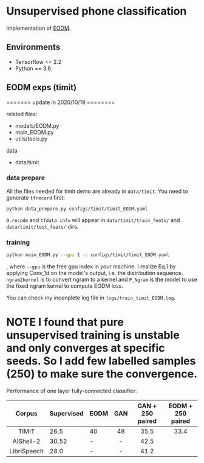 # Unsupervised phone classification
Implementation of
[EODM](https://www.google.com/url?sa=t&rct=j&q=&esrc=s&source=web&cd=&cad=rja&uact=8&ved=2ahUKEwieh8LU68DsAhVMfSsKHaJdAEAQFjABegQIAhAC&url=https%3A%2F%2Fopenreview.net%2Fforum%3Fid%3DBylmkh05KX&usg=AOvVaw2yHfCik8RA7OlONom5IwiW).

## Environments
- Tensorflow == 2.2
- Python == 3.6

## EODM exps (timit)

======= update in 2020/10/19 ========

related files:
- models/EODM.py
- main_EODM.py
- utils/tools.py

data
- data/timit


### data prepare
All the files needed for timit demo are already in `data/timit`. You need to generate `tfrecord` first:
```
python data_prepare.py configs/timit/timit_EODM.yaml
```
`0.recode` and `tfdata.info` will appear in  `data/timit/train_feats/` and `data/timit/test_feats/` dirs.

### training
```bash
python main_EODM.py --gpu 1 -c configs/timit/timit_EODM.yaml
```
, where `--gpu` is the free gpu index in your machine.
I realize Eq.1 by applying Conv_1d on the model's output, i.e. the distribution sequence.
`ngram2kernel` is to convert ngram to a kernel and `P_Ngram` is the model to use the fixed ngram kernel to compute EODM loss.

You can check my inconplete log file in `logs/train_timit_EODM.log`.

**NOTE**
I found that pure unsupervised training is unstable and only converges at specific seeds. So I add few labelled samples (250) to make sure the convergence.
==========

Performance of one layer fully-connected classifier:

|Corpus| Supervised | EODM | GAN | GAN + 250 paired | EODM + 250 paired |
|:-----:|-------------|---|:-----:| :-----: | :-----: |
| TIMIT | 26.5 | 40 | 48 | 35.5 | 33.4 |
| AIShell-2 |  30.52 |  - | -  | 42.5  |   |
| LibriSpeech | 28.0  | -  | -  | 41.2  |   |
